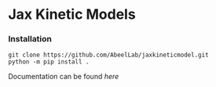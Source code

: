 

# Jax Kinetic Models

### Installation
```
git clone https://github.com/AbeelLab/jaxkineticmodel.git
python -m pip install .
```

Documentation can be found *here*
